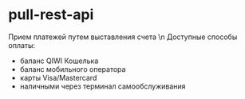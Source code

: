 # pull-rest-api
Прием платежей  путем выставления счета \n
Доступные способы оплаты:
 - баланс QIWI Кошелька 
 - баланс мобильного оператора 
 - карты Visa/Mastercard
 - наличными через терминал самообслуживания
 

